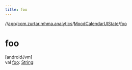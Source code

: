 ```yaml
---
title: foo
---
```

//[app](../../../index.html)/[com.zurtar.mhma.analytics](../index.html)/[MoodCalendarUIState](index.html)/[foo](foo.html)



# foo



[androidJvm]\
val [foo](foo.html): [String](https://kotlinlang.org/api/core/kotlin-stdlib/kotlin/-string/index.html)



